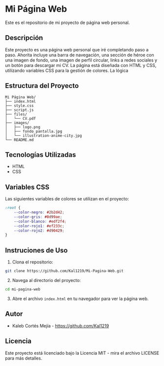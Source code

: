 # Mi Página Web

Este es el repositorio de mi proyecto de página web personal.

## Descripción

Este proyecto es una página web personal que iré completando paso a paso. Ahorita incluye una barra de navegación, una sección de héroe con una imagen de fondo, una imagen de perfil circular, links a redes sociales y un botón para descargar mi CV. La página está diseñada con HTML y CSS, utilizando variables CSS para la gestión de colores. La lógica 

## Estructura del Proyecto
```
Mi Página Web/
├── index.html
├── style.css
├── script.js
├── files/
│   └── CV.pdf
├── images/
│   ├── logo.png
│   ├── fondo_pantalla.jpg
│   └── illustration-anime-city.jpg
└── README.md
```

## Tecnologías Utilizadas

- HTML
- CSS

## Variables CSS

Las siguientes variables de colores se utilizan en el proyecto:

```css
:root {
    --color-negro: #2b2d42;
    --color-gris: #8d99ae;
    --color-blanco: #edf2f4;
    --color-rojo1: #ef233c;
    --color-rojo2: #d90429; 
}
```

## Instruciones de Uso

1. Clona el repositorio:
```bash
git clone https://github.com/Kal1219/Mi-Pagina-Web.git
```

2. Navega al directorio del proyecto:
```bash
cd mi-pagina-web
```

3. Abre el archivo `index.html` en tu navegador para ver la página web.

## Autor

- Kaleb Cortés Mejía - https://github.com/Kal1219

## Licencia

Este proyecto está licenciado bajo la Licencia MIT - mira el archivo LICENSE para más detalles.
